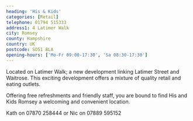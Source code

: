 ```yaml
---
heading: 'His & Kids'
categories: [Retail]
telephone: 01794 515333
address1: 4 Latimer Walk
city: Romsey
county: Hampshire
country: UK
postcode: SO51 8LA
opening-hours: ['Mo-Fr 09:00-17:30', 'Sa 08:30-17:30']
---
```

Located on Latimer Walk; a new development linking Latimer Street and Waitrose. This exciting development offers a mixture of quality retail and eating outlets.

Offering free refreshments and friendly staff, you are bound to find His and Kids Romsey a welcoming and convenient location.

Kath on 07870 258444 or Nic on 07889 595152
